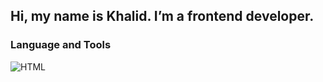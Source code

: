 ## Hi, my name is Khalid. I’m a frontend developer.

### Language and Tools

![HTML](https://img.shields.io/badge/-HTML-090909?style=for-the-badge&logo=html&logoColor=e34c26)
